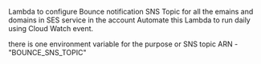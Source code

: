 Lambda to configure Bounce notification SNS Topic for all the emains and domains in SES service in the account
Automate this Lambda to run daily using Cloud Watch event.

there is one environment variable for the purpose or SNS topic ARN - "BOUNCE_SNS_TOPIC"
